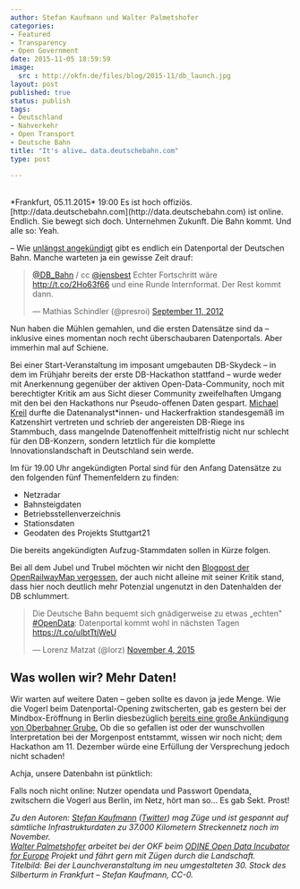 ```yaml
---
author: Stefan Kaufmann und Walter Palmetshofer
categories:
- Featured
- Transparency
- Open Government
date: 2015-11-05 18:59:59
image: 
  src : http://okfn.de/files/blog/2015-11/db_launch.jpg
layout: post
published: true
status: publish
tags:
- Deutschland
- Nahverkehr
- Open Transport
- Deutsche Bahn
title: "It's alive… data.deutschebahn.com" 
type: post

---
```

<br>
*Frankfurt, 05.11.2015* 19:00 Es ist hoch offiziös. [http://data.deutschebahn.com](http://data.deutschebahn.com) ist online. Endlich. Sie bewegt sich doch. Unternehmen Zukunft. Die Bahn kommt. Und alle so: Yeah.

– Wie [unlängst angekündigt](http://okfn.de/blog/2015/10/die-bahn-kommt-auf-open-data/) gibt es endlich ein Datenportal der Deutschen Bahn. Manche warteten ja ein gewisse Zeit drauf:

<blockquote class="twitter-tweet" lang="en"><p lang="de" dir="ltr"><a href="https://twitter.com/DB_Bahn">@DB_Bahn</a> / cc <a href="https://twitter.com/jensbest">@jensbest</a> Echter Fortschritt wäre <a href="http://t.co/2Ho63f66">http://t.co/2Ho63f66</a> und eine Runde Internformat. Der Rest kommt dann.</p>&mdash; Mathias Schindler (@presroi) <a href="https://twitter.com/presroi/status/245385532333498368">September 11, 2012</a></blockquote>

<script async src="//platform.twitter.com/widgets.js" charset="utf-8"></script>

Nun haben die Mühlen gemahlen, und die ersten Datensätze sind da – inklusive eines momentan noch recht überschaubaren Datenportals. Aber immerhin mal auf Schiene.

Bei einer Start-Veranstaltung im imposant umgebauten DB-Skydeck – in dem im Frühjahr bereits der erste DB-Hackathon stattfand – wurde weder mit Anerkennung gegenüber der aktiven Open-Data-Community, noch mit berechtigter Kritik am aus Sicht dieser Community zweifelhaften Umgang mit den bei den Hackathons nur Pseudo-offenen Daten gespart. [Michael Kreil](http://www.michael-kreil.de/index.php) durfte die Datenanalyst\*innen- und Hackerfraktion standesgemäß im Katzenshirt vertreten und schrieb der angereisten DB-Riege ins Stammbuch, dass mangelnde Datenoffenheit mittelfristig nicht nur schlecht für den DB-Konzern, sondern letztlich für die komplette Innovationslandschaft in Deutschland sein werde.

Im für 19.00 Uhr angekündigten Portal sind für den Anfang Datensätze zu den folgenden fünf Themenfeldern zu finden:

* Netzradar
* Bahnsteigdaten
* Betriebsstellenverzeichnis
* Stationsdaten
* Geodaten des Projekts Stuttgart21

Die bereits angekündigten Aufzug-Stammdaten sollen in Kürze folgen.

Bei all dem Jubel und Trubel möchten wir nicht den [Blogpost der OpenRailwayMap vergessen](http://blog.openrailwaymap.org/?lang=de#29), der auch nicht alleine mit seiner Kritik stand, dass hier noch deutlich mehr Potenzial ungenutzt in den Datenhalden der DB schlummert.

<blockquote class="twitter-tweet" lang="en"><p lang="de" dir="ltr">Die Deutsche Bahn bequemt sich gnädigerweise zu etwas „echten" <a href="https://twitter.com/hashtag/OpenData?src=hash">#OpenData</a>: Datenportal kommt wohl in nächsten Tagen <a href="https://t.co/uIbtTtjWeU">https://t.co/uIbtTtjWeU</a></p>&mdash; Lorenz Matzat (@lorz) <a href="https://twitter.com/lorz/status/661876516398067713">November 4, 2015</a></blockquote>


## Was wollen wir? Mehr Daten!

Wir warten auf weitere Daten – geben sollte es davon ja jede Menge. Wie die Vogerl beim Datenportal-Opening zwitscherten, gab es gestern bei der Mindbox-Eröffnung in Berlin diesbezüglich [bereits eine große Ankündigung von Oberbahner Grube.](http://www.morgenpost.de/wirtschaft/article206517909/Bahn-verspricht-Gratis-WLAN-auch-in-der-zweiten-Klasse.html?service=mobile) Ob die so gefallen ist oder der wunschvollen Interpretation bei der Morgenpost entstammt, wissen wir noch nicht; dem Hackathon am 11. Dezember würde eine Erfüllung der Versprechung jedoch nicht schaden!

Achja, unsere Datenbahn ist pünktlich: 

Falls noch nicht online: Nutzer opendata und Passwort 0pendata, zwitschern die Vogerl aus Berlin, im Netz, hört man so… Es gab Sekt. Prost!

*Zu den Autoren: [Stefan Kaufmann](http://stefan.bloggt.es/) ([Twitter](http://www.twitter.com/_stk)) mag Züge und ist gespannt auf sämtliche Infrastrukturdaten zu 37.000 Kilometern Streckennetz noch im November.  
[Walter Palmetshofer](http://twitter.com/vavoida) arbeitet bei der OKF beim [ODINE Open Data Incubator for Europe](http://opendataincubator.eu/) Projekt und fährt gern mit Zügen durch die Landschaft.  
Titelbild: Bei der Launchveranstaltung im neu umgestalteten 30. Stock des Silberturm in Frankfurt – Stefan Kaufmann, CC-0.*



